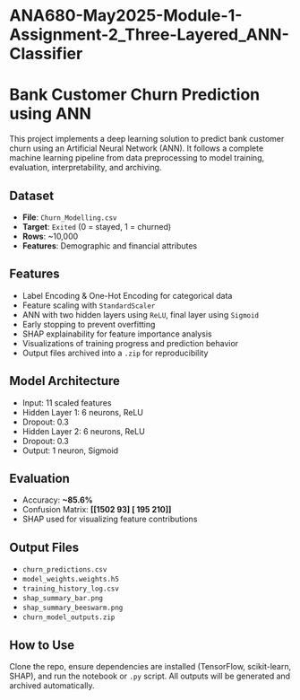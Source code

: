 # ANA680-May2025-Module-1-Assignment-2_Three-Layered_ANN-Classifier
# Bank Customer Churn Prediction using ANN

This project implements a deep learning solution to predict bank customer churn using an Artificial Neural Network (ANN). It follows a complete machine learning pipeline from data preprocessing to model training, evaluation, interpretability, and archiving.

## Dataset
- **File**: `Churn_Modelling.csv`
- **Target**: `Exited` (0 = stayed, 1 = churned)
- **Rows**: ~10,000
- **Features**: Demographic and financial attributes

## Features
- Label Encoding & One-Hot Encoding for categorical data
- Feature scaling with `StandardScaler`
- ANN with two hidden layers using `ReLU`, final layer using `Sigmoid`
- Early stopping to prevent overfitting
- SHAP explainability for feature importance analysis
- Visualizations of training progress and prediction behavior
- Output files archived into a `.zip` for reproducibility

## Model Architecture
- Input: 11 scaled features
- Hidden Layer 1: 6 neurons, ReLU
- Dropout: 0.3
- Hidden Layer 2: 6 neurons, ReLU
- Dropout: 0.3
- Output: 1 neuron, Sigmoid

## Evaluation
- Accuracy: **~85.6%**
- Confusion Matrix: **[[1502 93] [ 195 210]]**
- SHAP used for visualizing feature contributions

## Output Files
- `churn_predictions.csv`
- `model_weights.weights.h5`
- `training_history_log.csv`
- `shap_summary_bar.png`
- `shap_summary_beeswarm.png`
- `churn_model_outputs.zip`

## How to Use
Clone the repo, ensure dependencies are installed (TensorFlow, scikit-learn, SHAP), and run the notebook or `.py` script. All outputs will be generated and archived automatically.
